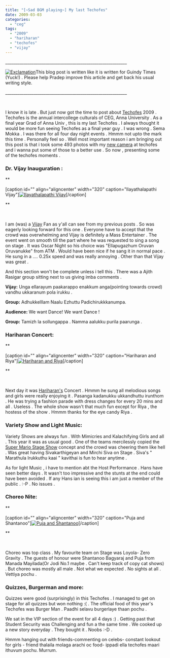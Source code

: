 ```yaml
---
title: "[~Sad BGM playing~] My last Techofes"
date: 2009-03-03
categories: 
  - "ceg"
tags: 
  - "2009"
  - "hariharan"
  - "techofes"
  - "vijay"
---
```


\_\_\_\_\_\_\_\_\_\_\_\_\_\_\_\_\_\_\_\_\_\_\_\_\_\_\_\_\_\_\_\_\_\_\_\_\_\_\_\_\_\_\_\_\_\_\_\_\_\_\_\_\_\_\_\_\_\_\_\_

[![](images/nzhhdk.png "Exclamation")](http://i39.tinypic.com/nzhhdk.png)This blog post is written like it is written for Guindy Times (Yuck!) . Please help Pradep improve this article and get back his usual writing style.

\_\_\_\_\_\_\_\_\_\_\_\_\_\_\_\_\_\_\_\_\_\_\_\_\_\_\_\_\_\_\_\_\_\_\_\_\_\_\_\_\_\_\_\_\_\_\_\_\_\_\_\_\_\_\_\_\_\_\_\_

 

I know it is late . But just now got the time to post about [Techofes](http://en.wikipedia.org/wiki/Techofes) 2009 . Techofes is the annual intercollege culturals of CEG, Anna University . As a final year Grad of Anna Univ , this is my last Techofes . I always thought it would be more fun seeing Techofes as a final year guy . I was wrong . Sema Mokka . I was there for all four day night events . Hmmm not upto the mark this time . Personally feel so . Well most important reason i am bringing out this post is that i took some 493 photos with my [new camera](http://www.ciao.com/Fujifilm_FinePix_S2000HD__15674822) at techofes and i wanna put some of those to a better use . So now , presenting some of the techofes moments . 

### **Dr. Vijay Inauguration :**

**

\[caption id="" align="aligncenter" width="320" caption="Ilayathalapathi Vijay"\][![Ilayathalapathi Vijay](images/9jomyw.jpg "Ilayathalapathi Vijay")](http://i40.tinypic.com/9jomyw.jpg)\[/caption\]

**

 

I am (was) a [Vijay](http://en.wikipedia.org/wiki/Joseph_Vijay) Fan as y'all can see from my previous posts . So was eagerly looking forward for this one . Everyone have to accept that the crowd was overwhelming and Vijay is definitely a Mass Entertainer . The event went on smooth till the part where he was requested to sing a song on stage . It was Oscar Night so his choice was "Ellapugazhum Oruvan Oruvanukke" from ATM . Would have been nice if he sang it in normal pace . He sung in a .... 0.25x speed and was really annoying . Other than that Vijay was great . 

And this section won't be complete unless i tell this . There was a Ajith Rasigar group sitting next to us giving imba comments . 

**Vijay:** Unga ellarayum paakarappo enakkum anga(pointing towards crowd) vandhu ukkaranum pola irukku . 

**Group:** Adhukkelllam Naalu Ezhuttu Padichirukkkanumpa. 

**Audience:** We want Dance! We want Dance !

**Group:** Tamizh la sollungappa . Namma aalukku purila paarunga . 

### **Hariharan Concert:**

**

\[caption id="" align="aligncenter" width="320" caption="Hariharan and Riya"\][![Hariharan and Riya](images/m756pe.jpg "Hariharan and Riya")](http://i43.tinypic.com/m756pe.jpg)\[/caption\]

**

 

Next day it was [Hariharan's](http://en.wikipedia.org/wiki/Hariharan_\(singer\)) Concert . Hmmm he sung all melodious songs and girls were really enjoying it . Pasanga kadanukku ukkandhuttu irunthom . He was trying a fashion parade with dress changes for every 20 mins and all . Useless . The whole show wasn't that much fun except for Riya , the hostess of the show . Hmmm thanks for the eye candy Riya . 

### **Variety Show and Light Music:**

Variety Shows are always fun . With Mimicries and Kalachifying Girls and all . This year it was as usual good . One of the teams mercilessly copied the [Super Mario Stage Show](http://www.youtube.com/watch?v=10HZc7hqOpk) concept and the crowd was cheering them like hell . Was great having Sivakarthigeyan and Mirchi Siva on Stage . Siva's " Marathula Irukkuthu kaai " kavithai is fun to hear anytime . 

As for light Music , i have to mention abt the Host Performance . Hans have seen better days . It wasn't too impressive and the stunts at the end could have been avoided . If any Hans ian is seeing this i am just a member of the public . :-P . No issues . 

### **Choreo Nite:**

**

\[caption id="" align="aligncenter" width="320" caption="Puja and Shantanoo"\][![Puja and Shantanoo](images/2u7lqn4.jpg "Puja and Shantanoo")](http://i43.tinypic.com/2u7lqn4.jpg)\[/caption\]

**

 

Choreo was top class . My favourite team on Stage was Loyola- Zero Gravity . The guests of honour were Shantanoo Bagyaraj and Puja from Manada Mayilada(Or Jodi No.1 maybe . Can't keep track of copy cat shows) . But choreo was mostly all male . Not what we expected . No sights at all . Vettiya pochu . 

### **Quizzes, Burgerman and more:**

Quizzes were good (surprisingly) in this Techofes . I managed to get on stage for all quizzes but won nothing :( . The official food of this year's Techofes was Burger Man . Paadhi selavu burgerlaye thaan pochu .

We sat in the VIP section of the event for all 4 days :) . Getting past that Student Security was Challenging and fun a the same time . We cooked up a new story everyday . They bought it . Noobs :-D . 

Hmmm hanging out with friends-commenting on celebs- constant lookout for girls - friend thalaila molaga arachi oc food- ippadi ella techofes maari ithuvum pochu. Murrum.

